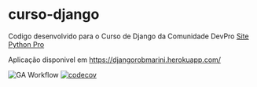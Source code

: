 # curso-django
Codigo desenvolvido para o Curso de Django da Comunidade DevPro [Site Python Pro](https://plataforma.dev.pro.br/)

Aplicação disponivel em https://djangorobmarini.herokuapp.com/

![GA Workflow](https://github.com/robbienroll/curso-django/actions/workflows/curso_django_ci/badge.svg)
[![codecov](https://codecov.io/gh/robbienroll/curso-django/branch/main/graph/badge.svg?token=25TVHFN4GB)](https://codecov.io/gh/robbienroll/curso-django)

